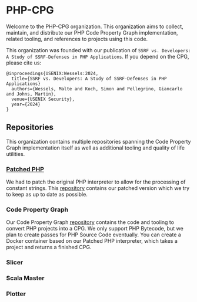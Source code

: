 # PHP-CPG

Welcome to the PHP-CPG organization. This organization aims to collect, maintain, and distribute our PHP Code Property Graph implementation, related tooling, and references to projects using this code.

This organization was founded with our publication of `SSRF vs. Developers: A Study of SSRF-Defenses in PHP Applications`. 
If you depend on the CPG, please cite us:

```
@inproceedings{USENIX:Wessels:2024,
  title={SSRF vs. Developers: A Study of SSRF-Defenses in PHP Applications}
  authors={Wessels, Malte and Koch, Simon and Pellegrino, Giancarlo and Johns, Martin},
  venue={USENIX Security},
  year={2024}
}
``` 
## Repositories

This organization contains multiple repositories spanning the Code Property Graph implementation itself as well as additional tooling and quality of life utilities.

### [Patched PHP](https://github.com/PHP-CPG/php-src)

We had to patch the original PHP interpreter to allow for the processing of constant strings.
This [repository](https://github.com/PHP-CPG/php-src) contains our patched version which we try to keep as up to date as possible.

### Code  Property Graph

Our Code Property Graph [repository](https://github.com/PHP-CPG/CPG) contains the code and tooling to convert PHP projects into a CPG.
We only support PHP Bytecode, but we plan to create passes for PHP Source Code eventually.
You can create a Docker container based on our Patched PHP interpreter, which takes a project and returns a finished CPG.

### Slicer

### Scala Master

### Plotter


